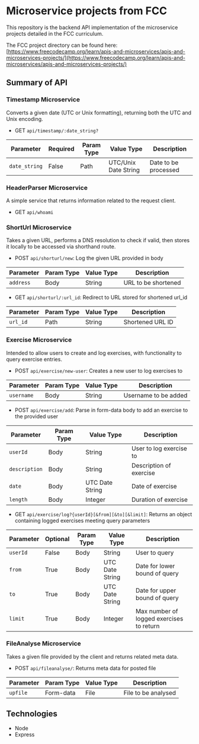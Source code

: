 # Microservice projects from FCC

This repository is the backend API implementation of the microservice projects detailed in the FCC curriculum.

The FCC project directory can be found here:
[https://www.freecodecamp.org/learn/apis-and-microservices/apis-and-microservices-projects/](https://www.freecodecamp.org/learn/apis-and-microservices/apis-and-microservices-projects/)

## Summary of API

### Timestamp Microservice
Converts a given date (UTC or Unix formatting), returning both the UTC and Unix encoding.

- GET `api/timestamp/:date_string?`

| Parameter | Required | Param Type | Value Type | Description |
| --- | --- | --- | --- | --- |
| `date_string` | False | Path | UTC/Unix Date String | Date to be processed |

### HeaderParser Microservice
A simple service that returns information related to the request client.

- GET `api/whoami`

### ShortUrl Microservice
Takes a given URL, performs a DNS resolution to check if valid, then stores it locally to be accessed
via shorthand route.

- POST `api/shorturl/new`: Log the given URL provided in body

| Parameter | Param Type | Value Type | Description |
| --- | --- | --- | --- |
| `address` | Body | String | URL to be shortened |

- GET `api/shorturl/:url_id`: Redirect to URL stored for shortened url_id

| Parameter | Param Type | Value Type | Description |
| --- | --- | --- | --- |
| `url_id` | Path | String | Shortened URL ID |

### Exercise Microservice
Intended to allow users to create and log exercises, with functionality to query exercise entries.

- POST `api/exercise/new-user`: Creates a new user to log exercises to

| Parameter | Param Type | Value Type | Description |
| --- | --- | --- | --- |
| `username` | Body | String | Username to be added |

- POST `api/exercise/add`: Parse in form-data body to add an exercise to the provided user

| Parameter | Param Type | Value Type | Description |
| --- | --- | --- | --- |
| `userId` | Body | String | User to log exercise to |
| `description` | Body | String | Description of exercise |
| `date` | Body | UTC Date String | Date of exercise |
| `length` | Body | Integer | Duration of exercise |

- GET `api/exercise/log?{userId}[&from][&to][&limit]`: Returns an object containing logged exercises
meeting query parameters

| Parameter | Optional | Param Type | Value Type | Description |
| --- | --- | --- | --- | --- |
| `userId` | False | Body | String | User to query |
| `from` | True |Body | UTC Date String | Date for lower bound of query |
| `to` | True | Body | UTC Date String | Date for upper bound of query |
| `limit` | True | Body | Integer | Max number of logged exercises to return |

### FileAnalyse Microservice
Takes a given file provided by the client and returns related meta data.
- POST `api/fileanalyse/`: Returns meta data for posted file

| Parameter | Param Type | Value Type | Description |
| --- | --- | --- | --- |
| `upfile` | Form-data | File | File to be analysed |

## Technologies
- Node
- Express